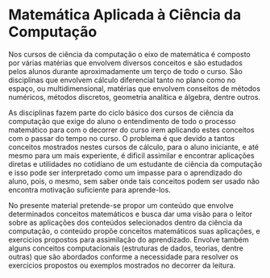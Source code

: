 # Matemática Aplicada à Ciência da Computação


Nos cursos de ciência da computação o eixo de matemática é composto por várias matérias que envolvem diversos conceitos e são estudados pelos alunos durante aproximadamente um terço de todo o curso. São disciplinas que envolvem cálculo diferencial tanto no plano como no espaço, ou multidimensional, matérias que envolvem conseitos de métodos numéricos, métodos discretos, geometria analítica e álgebra, dentre outros.

As disciplinas fazem parte do ciclo básico dos cursos de ciência da computação que exige do aluno o entendimento de todo o processo matemático para com o decorrer do curso irem aplicando estes conceitos com o passar do tempo no curso. O problema é que devido a tantos conceitos mostrados nestes cursos de cálculo, para o aluno iniciante, e até mesmo para um mais experiente, é dificil assimilar e encontrar aplicações diretas e utilidades no cotidiano de um estudante de ciência da computação e isso pode ser interpretado como um impasse para o aprendizado do aluno, pois, o mesmo, sem saber onde tais conceitos podem ser usado não encontra motivação suficiente para aprende-los.

No presente material pretende-se propor um conteúdo que envolve determinados conceitos matemáticos e busca dar uma visão para o leitor sobre as aplicações dos conteúdos selecionados dentro da ciência da computação, o conteúdo propõe conceitos matemáticos suas aplicações, e exercicios propostos para assimilação do aprendizado. Envolve também alguns conceitos computacionais \(estruturas de dados, teorias, dentre outras\) que são abordados conforme a necessidade para resolver os exercícios propostos ou exemplos mostrados no decorrer da leitura.
